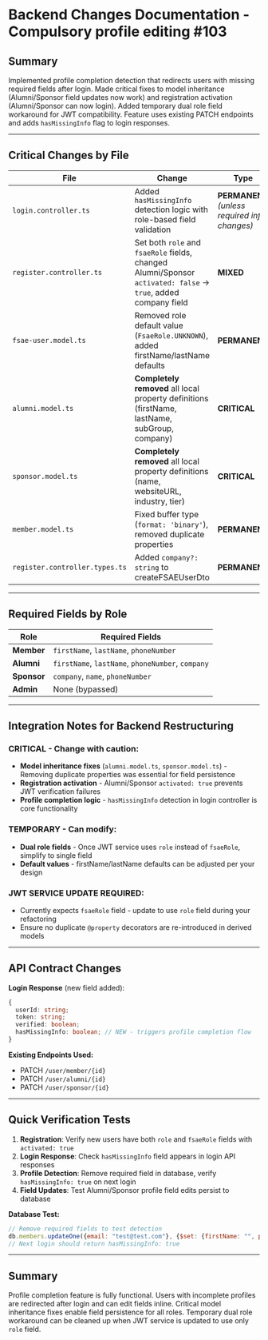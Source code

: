 # Backend Changes Documentation - Compulsory profile editing #103

## Summary

Implemented profile completion detection that redirects users with missing required fields after login. Made critical fixes to model inheritance (Alumni/Sponsor field updates now work) and registration activation (Alumni/Sponsor can now login). Added temporary dual role field workaround for JWT compatibility. Feature uses existing PATCH endpoints and adds `hasMissingInfo` flag to login responses.

---

## Critical Changes by File

| File | Change | Type | Impact |
|------|--------|------|---------|
| `login.controller.ts` | Added `hasMissingInfo` detection logic with role-based field validation | **PERMANENT** *(unless required info changes)* | Core feature functionality - preserve completely |
| `register.controller.ts` | Set both `role` and `fsaeRole` fields, changed Alumni/Sponsor `activated: false` → `true`, added company field | **MIXED** | Dual role = temporary, activation + company = permanent|
| `fsae-user.model.ts` | Removed role default value (`FsaeRole.UNKNOWN`), added firstName/lastName defaults | **PERMANENT** | Fixes role field behaviour, enables profile detection |
| `alumni.model.ts` | **Completely removed** all local property definitions (firstName, lastName, subGroup, company) | **CRITICAL** | Field updates will break if reverted |
| `sponsor.model.ts` | **Completely removed** all local property definitions (name, websiteURL, industry, tier) | **CRITICAL** | Field updates will break if reverted |
| `member.model.ts` | Fixed buffer type (`format: 'binary'`), removed duplicate properties | **PERMANENT** | Schema compliance + inheritance fix |
| `register.controller.types.ts` | Added `company?: string` to createFSAEUserDto | **PERMANENT** | Alumni/Sponsor registration support |

---

## Required Fields by Role

| Role | Required Fields |
|------|----------------|
| **Member** | `firstName`, `lastName`, `phoneNumber` |
| **Alumni** | `firstName`, `lastName`, `phoneNumber`, `company` |
| **Sponsor** | `company`, `name`, `phoneNumber` |
| **Admin** | None (bypassed) |

---

## Integration Notes for Backend Restructuring

### CRITICAL - Change with caution:
- **Model inheritance fixes** (`alumni.model.ts`, `sponsor.model.ts`) - Removing duplicate properties was essential for field persistence
- **Registration activation** - Alumni/Sponsor `activated: true` prevents JWT verification failures
- **Profile completion logic** - `hasMissingInfo` detection in login controller is core functionality

### TEMPORARY - Can modify:
- **Dual role fields** - Once JWT service uses `role` instead of `fsaeRole`, simplify to single field
- **Default values** - firstName/lastName defaults can be adjusted per your design

### JWT SERVICE UPDATE REQUIRED:
- Currently expects `fsaeRole` field - update to use `role` field during your refactoring
- Ensure no duplicate `@property` decorators are re-introduced in derived models

---

## API Contract Changes

**Login Response** (new field added):
```typescript
{
  userId: string;
  token: string;
  verified: boolean;
  hasMissingInfo: boolean; // NEW - triggers profile completion flow
}
```

**Existing Endpoints Used:**
- PATCH `/user/member/{id}`
- PATCH `/user/alumni/{id}`  
- PATCH `/user/sponsor/{id}`

---

## Quick Verification Tests

1. **Registration**: Verify new users have both `role` and `fsaeRole` fields with `activated: true`
2. **Login Response**: Check `hasMissingInfo` field appears in login API responses
3. **Profile Detection**: Remove required field in database, verify `hasMissingInfo: true` on next login
4. **Field Updates**: Test Alumni/Sponsor profile field edits persist to database

**Database Test:**
```javascript
// Remove required fields to test detection
db.members.updateOne({email: "test@test.com"}, {$set: {firstName: "", phoneNumber: ""}})
// Next login should return hasMissingInfo: true
```

---

## Summary

Profile completion feature is fully functional. Users with incomplete profiles are redirected after login and can edit fields inline. Critical model inheritance fixes enable field persistence for all roles. Temporary dual role workaround can be cleaned up when JWT service is updated to use only `role` field.